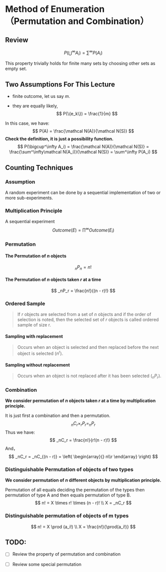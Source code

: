 # Method of Enumeration （Permutation and Combination）

## Review

$$
P(\bigcup^\infty A_i) = \sum^\infty P(A_i)
$$

This property trivially holds for finite many sets by choosing other sets as empty set.

## Two Assumptions For This Lecture

- finite outcome, let us say $m$.

- they are equally likely,
  $$
  P(\{e_k\}) = \frac{1}{m}
  $$


In this case, we have:
$$
P(A) = \frac{\mathcal N(A)}{\mathcal N(S)}
$$
 **Check the definition, it is just a possibility function.**
$$
P(\bigcup^\infty A_i) = \frac{\mathcal N(A)}{\mathcal N(S)} = \frac{\sum^\infty\mathcal N(A_i)}{\mathcal N(S)} = \sum^\infty P(A_i)
$$

## Counting Techniques

### Assumption

A random experiment can be done by a sequential implementation of two or more sub-experiments.

### Multiplication Principle

A sequential experiment
$$
Outcome(E) = \prod^\infty Outcome(E_i)
$$

### Permutation

#### The Permutation of $n$ objects

$$
_nP_n = n!
$$

#### The Permutation of $n$ objects taken $r$ at a time

$$
_nP_r = \frac{n!}{(n - r)!}
$$

### Ordered Sample

>  If $r$ objects are selected from a set of $n$ objects and if the order of selection is noted, then the selected set of $r$ objects is called ordered sample of size r.

#### Sampling with replacement

> Occurs when an object is selected and then replaced before
> the next object is selected $(n^r)$.

#### Sampling without replacement

> Occurs when an object is not replaced after it has been selected $(_nP_r)$.

### Combination

**We consider permutation of $n$ objects taken $r$ at a time by multiplication principle.**

It is just first a combination and then a permutation.
$$
_n C _r \times _rP_r = _nP_r
$$
Thus we have:
$$
_nC_r = \frac{n!}{r!(n - r)!}
$$
And，
$$
_nC_r = _nC_{(n - r)} = 
\left(
\begin{array}{}
n\\r
\end{array}
\right)
$$

### Distinguishable Permutation of objects of two types

**We consider permutation of $n$ different objects by multiplication principle.**

Permutation of all equals deciding the permutation of the types then permutation of type A and then equals permutation of type B. 
$$
n! = X \times r! \times (n - r)! \\
X = _nC_r
$$

### Distinguishable permutation of objects of m types

$$
n! = X \prod (a_i!) \\
X = \frac{n!}{\prod(a_i!)}
$$

## TODO:

* [ ] Review the property of permutation and combination 

* [ ] Review some special permutation 

